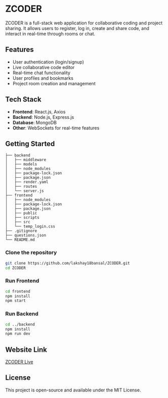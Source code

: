 
# ZCODER

ZCODER is a full-stack web application for collaborative coding and project sharing. It allows users to register, log in, create and share code, and interact in real-time through rooms or chat.

## Features

- User authentication (login/signup)
- Live collaborative code editor
- Real-time chat functionality
- User profiles and bookmarks
- Project room creation and management

## Tech Stack

- **Frontend**: React.js, Axios
- **Backend**: Node.js, Express.js
- **Database**: MongoDB
- **Other**: WebSockets for real-time features

## Getting Started

```
├── backend
│   ├── middleware
│   ├── models
│   ├── node_modules
│   ├── package-lock.json
│   ├── package.json
│   ├── render.yaml
│   ├── routes
│   └── server.js
├── frontend
│   ├── node_modules
│   ├── package-lock.json
│   ├── package.json
│   ├── public
│   ├── scripts
│   ├── src
│   └── temp_login.css
├── .gitignore
├── questions.json
└── README.md
```

### Clone the repository
```bash
git clone https://github.com/lakshay18bansal/ZCODER.git
cd ZCODER
```

### Run Frontend
```bash
cd frontend
npm install
npm start
```

### Run Backend
```bash
cd ../backend
npm install
npm run dev
```

## Website Link

[ZCODER Live](https://zcoder-frontend-bkfn.onrender.com/)

## License

This project is open-source and available under the MIT License.
